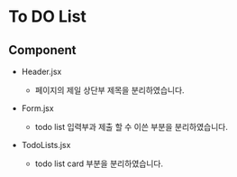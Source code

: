# To DO List

## Component

- Header.jsx
    - 페이지의 제일 상단부 제목을 분리하였습니다.

- Form.jsx
    - todo list 입력부과 제출 할 수 이쓴 부분을 분리하였습니다.

- TodoLists.jsx
    - todo list card 부분을 분리하였습니다.
